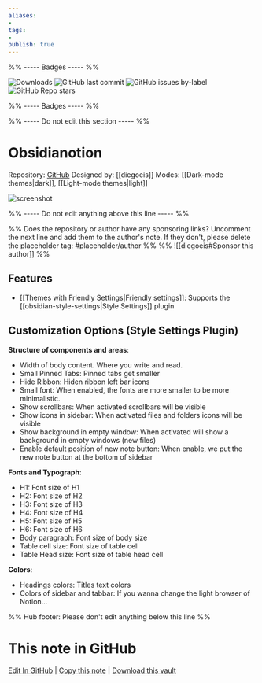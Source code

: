 ```yaml
---
aliases:
- 
tags: 
- 
publish: true
---
```


%% ----- Badges ----- %%

![Downloads](https://img.shields.io/badge/downloads-51413-573E7A?style=for-the-badge&logo=)
![GitHub last commit](https://img.shields.io/github/last-commit/diegoeis/obsidianotion?color=573E7A&label=last%20update&logo=github&style=for-the-badge)
![GitHub issues by-label](https://img.shields.io/github/issues/diegoeis/obsidianotion/help%20wanted?color=573E7A&logo=github&style=for-the-badge) 
![GitHub Repo stars](https://img.shields.io/github/stars/diegoeis/obsidianotion?color=573E7A&logo=github&style=for-the-badge)

%% ----- Badges ----- %%

%% ----- Do not edit this section ----- %%

# Obsidianotion

Repository: [GitHub](https://github.com/diegoeis/obsidianotion)
Designed by: [[diegoeis]]
Modes: [[Dark-mode themes|dark]], [[Light-mode themes|light]]



![screenshot](https://github.com/diegoeis/obsidianotion/raw/HEAD/cover.png)

%% ----- Do not edit anything above this line ----- %% 

%% Does the repository or author have any sponsoring links? Uncomment the next line and add them to the author's note. If they don't, please delete the placeholder tag: #placeholder/author %%
%% ![[diegoeis#Sponsor this author]] %%


## Features

- [[Themes with Friendly Settings|Friendly settings]]: Supports the [[obsidian-style-settings|Style Settings]] plugin

## Customization Options (Style Settings Plugin) 

**Structure of components and areas**: 
- Width of body content. Where you write and read.
- Small Pinned Tabs: Pinned tabs get smaller
- Hide Ribbon: Hiden ribbon left bar icons
- Small font: When enabled, the fonts are more smaller to be more minimalistic.
- Show scrollbars: When activated scrollbars will be visible
- Show icons in sidebar: When activated files and folders icons will be visible
- Show background in empty window: When activated will show a background in empty windows (new files)
- Enable default position of new note button: When enable, we put the new note button at the bottom of sidebar

**Fonts and Typograph**: 
- H1: Font size of H1
- H2: Font size of H2
- H3: Font size of H3
- H4: Font size of H4
- H5: Font size of H5
- H6: Font size of H6
- Body paragraph: Font size of body size
- Table cell size: Font size of table cell
- Table Head size: Font size of table head cell

**Colors**: 
- Headings colors: Titles text colors
- Colors of sidebar and tabbar: If you wanna change the light browser of Notion...


%% Hub footer: Please don't edit anything below this line %%

# This note in GitHub

<span class="git-footer">[Edit In GitHub](https://github.dev/obsidian-community/obsidian-hub/blob/main/02%20-%20Community%20Expansions/02.05%20All%20Community%20Expansions/Themes/Obsidianotion.md "git-hub-edit-note") | [Copy this note](https://raw.githubusercontent.com/obsidian-community/obsidian-hub/main/02%20-%20Community%20Expansions/02.05%20All%20Community%20Expansions/Themes/Obsidianotion.md "git-hub-copy-note") | [Download this vault](https://github.com/obsidian-community/obsidian-hub/archive/refs/heads/main.zip "git-hub-download-vault") </span>
